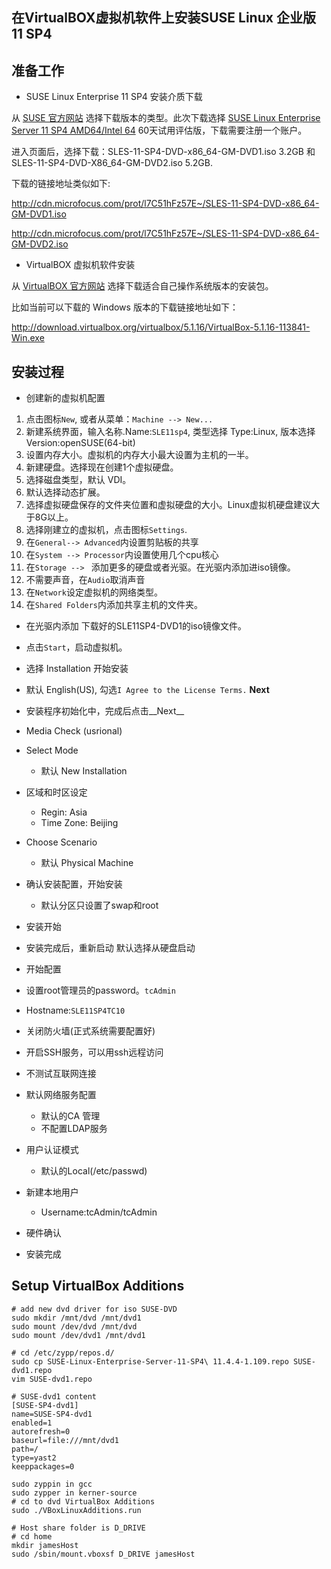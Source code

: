 ## 在VirtualBOX虚拟机软件上安装SUSE Linux 企业版 11 SP4

## 准备工作

- SUSE Linux Enterprise 11 SP4 安装介质下载

从 [SUSE 官方网站](https://www.suse.com/products/server/download/) 选择下载版本的类型。此次下载选择 [SUSE Linux Enterprise Server 11 SP4 AMD64/Intel 64](https://www.suse.com/eval/download/?build=l7C51hFz57E~&event_id=SGDGNTD18119&event_name=Eval%3A%20SLES%2011%20SP4%20AMD64%2FIntel64&icid=SGDGNTD18497&login_required=1) 60天试用评估版，下载需要注册一个账户。

进入页面后，选择下载：SLES-11-SP4-DVD-x86_64-GM-DVD1.iso 3.2GB 和 SLES-11-SP4-DVD-X86_64-GM-DVD2.iso 5.2GB.

下载的链接地址类似如下:

http://cdn.microfocus.com/prot/l7C51hFz57E~/SLES-11-SP4-DVD-x86_64-GM-DVD1.iso

http://cdn.microfocus.com/prot/l7C51hFz57E~/SLES-11-SP4-DVD-x86_64-GM-DVD2.iso

- VirtualBOX 虚拟机软件安装

从 [VirtualBOX 官方网站](https://www.virtualbox.org/wiki/Downloads) 选择下载适合自己操作系统版本的安装包。

比如当前可以下载的 Windows 版本的下载链接地址如下：

http://download.virtualbox.org/virtualbox/5.1.16/VirtualBox-5.1.16-113841-Win.exe

## 安装过程

- 创建新的虚拟机配置

1. 点击图标`New`, 或者从菜单：`Machine --> New...`
2. 新建系统界面，输入名称.Name:`SLE11sp4`, 类型选择 Type:Linux, 版本选择 Version:openSUSE(64-bit)
3. 设置内存大小。虚拟机的内存大小最大设置为主机的一半。
4. 新建硬盘。选择现在创建1个虚拟硬盘。
5. 选择磁盘类型，默认 VDI。
6. 默认选择动态扩展。
7. 选择虚拟硬盘保存的文件夹位置和虚拟硬盘的大小。Linux虚拟机硬盘建议大于8G以上。
8. 选择刚建立的虚拟机，点击图标`Settings`.
9. 在`General--> Advanced`内设置剪贴板的共享
10. 在`System --> Processor`内设置使用几个cpu核心
11. 在`Storage --> ` 添加更多的硬盘或者光驱。在光驱内添加进iso镜像。
12. 不需要声音，在`Audio`取消声音
13. 在`Network`设定虚拟机的网络类型。
14. 在`Shared Folders`内添加共享主机的文件夹。

- 在光驱内添加 下载好的SLE11SP4-DVD1的iso镜像文件。

- 点击`Start`，启动虚拟机。

- 选择 Installation 开始安装
- 默认 English(US), 勾选`I Agree to the License Terms.` __Next__
- 安装程序初始化中，完成后点击__Next__
- Media Check (usrional)
- Select Mode
  * 默认 New Installation
- 区域和时区设定
  * Regin:  Asia
  * Time Zone: Beijing
- Choose Scenario
  * 默认 Physical Machine
- 确认安装配置，开始安装
  * 默认分区只设置了swap和root
- 安装开始
- 安装完成后，重新启动
默认选择从硬盘启动
- 开始配置
- 设置root管理员的password。`tcAdmin`
- Hostname:`SLE11SP4TC10`
- 关闭防火墙(正式系统需要配置好)
- 开启SSH服务，可以用ssh远程访问
- 不测试互联网连接
- 默认网络服务配置
  * 默认的CA 管理
  * 不配置LDAP服务
- 用户认证模式
  * 默认的Local(/etc/passwd)
- 新建本地用户
  * Username:tcAdmin/tcAdmin
- 硬件确认
- 安装完成



## Setup VirtualBox Additions

```
# add new dvd driver for iso SUSE-DVD
sudo mkdir /mnt/dvd /mnt/dvd1
sudo mount /dev/dvd /mnt/dvd
sudo mount /dev/dvd1 /mnt/dvd1
```

```
# cd /etc/zypp/repos.d/
sudo cp SUSE-Linux-Enterprise-Server-11-SP4\ 11.4.4-1.109.repo SUSE-dvd1.repo
vim SUSE-dvd1.repo
```
```
# SUSE-dvd1 content
[SUSE-SP4-dvd1]
name=SUSE-SP4-dvd1
enabled=1
autorefresh=0
baseurl=file:///mnt/dvd1
path=/
type=yast2
keeppackages=0
```

```
sudo zyppin in gcc
sudo zypper in kerner-source
# cd to dvd VirtualBox Additions
sudo ./VBoxLinuxAdditions.run
```

```
# Host share folder is D_DRIVE
# cd home
mkdir jamesHost
sudo /sbin/mount.vboxsf D_DRIVE jamesHost
```
